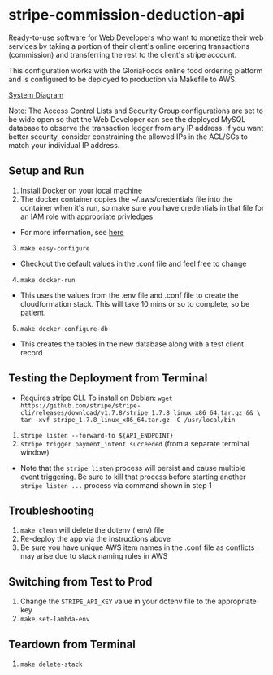# stripe-commission-deduction-api
Ready-to-use software for Web Developers who want to monetize their web services by taking a portion of their client's online ordering transactions (commission) and transferring the rest to the client's stripe account.

This configuration works with the GloriaFoods online food ordering platform and is configured to be deployed to production via Makefile to AWS.

[System Diagram](system-diagram.md)

Note: The Access Control Lists and Security Group configurations are set to be wide open so that the Web Developer can see the deployed MySQL database to observe the transaction ledger from any IP address. If you want better security, consider constraining the allowed IPs in the ACL/SGs to match your individual IP address.

## Setup and Run
1. Install Docker on your local machine
2. The docker container copies the ~/.aws/credentials file into the container when it's run, so make sure you have credentials in that file for an IAM role with appropriate privledges
  * For more information, see [here](https://docs.aws.amazon.com/cli/latest/userguide/cli-configure-profiles.html) 
3. ```make easy-configure```
  * Checkout the default values in the .conf file and feel free to change
4. ```make docker-run```
  * This uses the values from the .env file and .conf file to create the cloudformation stack. This will take 10 mins or so to complete, so be patient.
5. ```make docker-configure-db```
  * This creates the tables in the new database along with a test client record

## Testing the Deployment from Terminal
  * Requires stripe CLI. To install on Debian: ```wget https://github.com/stripe/stripe-cli/releases/download/v1.7.8/stripe_1.7.8_linux_x86_64.tar.gz && \
tar -xvf stripe_1.7.8_linux_x86_64.tar.gz -C /usr/local/bin```
1. ```stripe listen --forward-to ${API_ENDPOINT}```
2. ```stripe trigger payment_intent.succeeded``` (from a separate terminal window)
  * Note that the ```stripe listen``` process will persist and cause multiple event triggering. Be sure to kill that process before starting another ```stripe listen ...``` process via command shown in step 1

## Troubleshooting
1. ```make clean``` will delete the dotenv (.env) file
2. Re-deploy the app via the instructions above
3. Be sure you have unique AWS item names in the .conf file as conflicts may arise due to stack naming rules in AWS

## Switching from Test to Prod
1. Change the ```STRIPE_API_KEY``` value in your dotenv file to the appropriate key
2. ```make set-lambda-env```

## Teardown from Terminal
1. ```make delete-stack```
